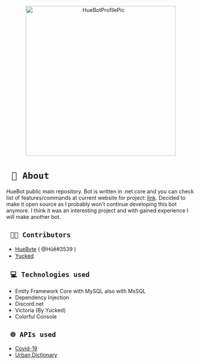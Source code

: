 <p align="center">
  <a href="https://huebyte.github.io/Bot" target="_blank"><img src="https://cf.shopee.vn/file/9c9270cffd50f643a176389933d3dbfa" width="400" height="400" title="HueBotProfilePic"></a>
</p>

# ` 👾 About`
HueBot public main repository.
Bot is written in .net core and you can check list of features/commands at current website for project: [link](https://huebyte.github.io/Bot).
Decided to make it open source as I probably won't continue developing this bot anymore. I think it was an interesting project and with gained experience I will make another bot.

## ` 🤴🏽 Contributors` 
- [HueByte](https://github.com/HueByte/) ( @Hu̾e̾#3539 )
- [Yucked](https://github.com/Yucked) 

## ` 💻 Technologies used`
- Entity Framework Core with MySQL also with MsSQL
- Dependency Injection
- Discord.net
- Victoria (By Yucked)
- Colorful Console

## ` 🌐 APIs used`
- [Covid-19](https://rapidapi.com/Gramzivi/api/covid-19-data)
- [Urban Dictionary](https://www.urbandictionary.com/)
